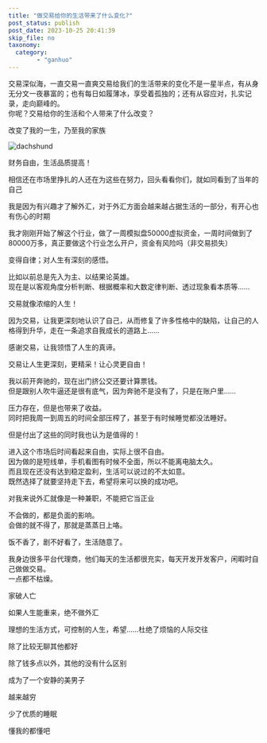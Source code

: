 ```yaml
---
title: "做交易给你的生活带来了什么变化?"
post_status: publish
post_date: 2023-10-25 20:41:39
skip_file: no
taxonomy:
  category:
        - "ganhuo"
---
```


交易深似海，一直交易一直爽交易给我们的生活带来的变化不是一星半点，有从身无分文一夜暴富的；也有每日如履薄冰，享受着孤独的；还有从容应对，扎实记录，走向巅峰的。  
你呢？交易给你的生活和个人带来了什么改变？

改变了我的一生，乃至我的家族

![dachshund](https://cdn.fendou.la/funstoutiao/2020/11/142838880.jpg)

财务自由，生活品质提高！

相信还在市场里挣扎的人还在为这些在努力，回头看看你们，就如同看到了当年的自己

我是因为有兴趣才了解外汇，对于外汇方面会越来越占据生活的一部分，有开心也有伤心的时期

我才刚刚开始了解这个行业，做了一周模拟盘50000虚拟资金，一周时间做到了80000万多，真正要做这个行业怎么开户，资金有风险吗（非交易损失）

变得自律；对人生有深刻的感悟。

比如以前总是先入为主、以结果论英雄。  
现在是以客观角度分析判断、根据概率和大数定律判断、透过现象看本质等……

交易就像浓缩的人生！

因为交易，让我更深刻地认识了自己，从而修复了许多性格中的缺陷，让自己的人格得到升华，走在一条追求自我成长的道路上……

感谢交易，让我领悟了人生的真谛。

交易让人生更深刻，更精采！让心灵更自由！

我以前开奔驰的，现在出门挤公交还要计算票钱。  
但是跟别人吹牛逼还是很有底气，因为奔驰不是没有了，只是在账户里……

压力存在，但是也带来了收益。  
同时把我周一到周五的时间全部压榨了，甚至于有时候睡觉都没法睡好。

但是付出了这些的同时我也认为是值得的！

进入这个市场后时间看起来自由，实际上很不自由。  
因为做的是短线单，手机看图有时候不全面，所以不能离电脑太久。  
而且现在还没有达到稳定盈利，生活可以说过的不太如意。  
既然选择了就要坚持走下去，希望将来可以换的成功吧。

对我来说外汇就像是一种兼职，不能把它当正业

不会做的，都是负面的影响。  
会做的就不得了，那就是蒸蒸日上咯。

饭不香了，剧不好看了，生活随意了。

我身边很多平台代理商，他们每天的生活都很充实，每天开发开发客户，闲暇时自己做做交易。  
一点都不枯燥。

家破人亡

如果人生能重来，绝不做外汇

理想的生活方式，可控制的人生，希望……杜绝了烦恼的人际交往

除了比较无聊其他都好

除了钱多点以外，其他的没有什么区别

成为了一个安静的美男子

越来越穷

少了优质的睡眠

懂我的都懂吧
